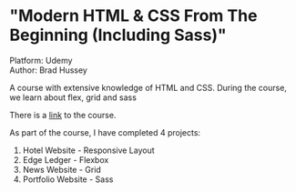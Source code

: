 # "Modern HTML & CSS From The Beginning (Including Sass)"

Platform: Udemy   
Author: Brad Hussey

A course with extensive knowledge of HTML and CSS. During the course, we learn about flex, grid and sass

There is a [link](https://www.udemy.com/course/modern-html-css-from-the-beginning/) to the course.

As part of the course, I have completed 4 projects:

1. Hotel Website - Responsive Layout
2. Edge Ledger - Flexbox
3. News Website - Grid
4. Portfolio Website - Sass



